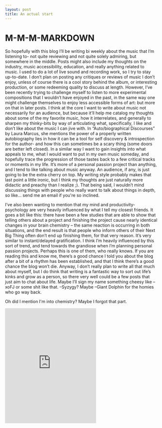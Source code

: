 ```yaml
---
layout: post
title: An actual start
---
```

# M-M-M-MARKDOWN

So hopefully with this blog I’ll be writing bi weekly about the music that I’m listening to- not quite reviewing and not quite solely admiring, but somewhere in the middle.  Posts might also include my thoughts on the industry, music accessibility, education, and really anything related to music. I used to do a lot of live sound and recording work, so I try to stay up-to-date. I don’t plan on posting any critiques or reviews of music I don’t enjoy, unless of course there is a cool story behind the album, or interesting production, or some redeeming quality to discuss at length. However, I’ve been recently trying to challenge myself to listen to more experimental compositions that I wouldn’t have enjoyed in the past, in the same way one might challenge themselves to enjoy less accessible forms of art: but more on that in later posts. I think at the core I want to write about music not necessarily for an audience, but because it’ll help me catalog my thoughts about some of the my favorite music, how it interrelates, and generally to sharpen my thinky-bits by way of articulating what, specifically, I like and don’t like about the music I can jive with. In “Auto/biographical Discourses” by Laura Marcus, she mentions the power of a properly written autobiography lies in how it can be a tool for self discovery & introspection for the author- and how this can sometimes be a scary thing (some doors are better left closed).  In a similar way I want to gain insights into what appeals to me, what I would want to put in my own music someday, and hopefully trace the progression of those tastes back to a few critical tracks or moments in my life. It’s more of a personal passion project than anything, and I tend to like talking about music anyway. An audience, if any, is just going to be the extra cherry on top. My writing style probably makes that last point a little ironic, but I think my thoughts are just naturally more didactic and preachy than I realize ;). That being said, I wouldn’t mind discussing things with people who really want to talk about things in depth, so like... send me an email if you're so inclined. 

I’ve also been wanting to mention that my mind and productivity-psychology are very heavily influenced by what I tell my closest friends. It goes a bit like this: there have been a few studies that are able to show that telling others about a project and finishing the project cause nearly identical changes in your brain chemistry – the same reaction is occurring in both situations, and the end result is that people who inform others of their Next Big Thing often don’t end up finishing them, for that very reason. It’s very similar to instant/delayed gratification. I think I’m heavily influenced by this sort of trend, and tend towards the grandiose when I’m planning personal passion projects. Perhaps this is one of them, who really knows. If you are reading this and know me, there’s a good chance I told you about the blog after a bit of a rhythm has been established, and that I think there’s a good chance the blog won’t die. Anyway, I don’t really plan to write all that much about myself, but I do think that writing is a fantastic way to sort out life’s kinks and grow as a person, so there very well could be a few posts that just aim to chat about life. Maybe I’ll sign my name something cheesy like –xoFJ or some shit like that. –Syzygy? Maybe –Giant Dolphin for the homies who go way back. 

Oh did I mention I'm into chemistry? Maybe I forgot that part.

<iframe src="https://embed.spotify.com/?uri=spotify%3Atrack%3A7b8s4Z0abQQ4x4jpct4GjR" width="300" height="380" frameborder="0" allowtransparency="true"></iframe>